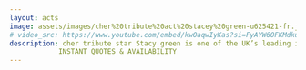 ```yaml
---
layout: acts
image: assets/images/cher%20tribute%20act%20stacey%20green-u625421-fr.jpg
# video_src: https://www.youtube.com/embed/kwOaqwIyKas?si=FyAYW6OFKMdkuAjb
description: cher tribute star Stacy green is one of the UK’s leading impersonators of the legend that is Cher. She recreates the experience of seeing the real Cher on the small stage with amazing, jaw dropping costumes, dedicated, programmed light show, visual moving backdrops and high tech track and sound replication.This is a truly authentic show in every detail so that true Cher fans will not be disappointed! Every big hit is covered and even the classic album tracks that are known and loved. This is a show you will not forget in a hurry and will make sure you truly ‘believe’ in Stacy as Cher. book early to avoid disappointment. <hr>
            INSTANT QUOTES & AVAILABILITY
---
```

